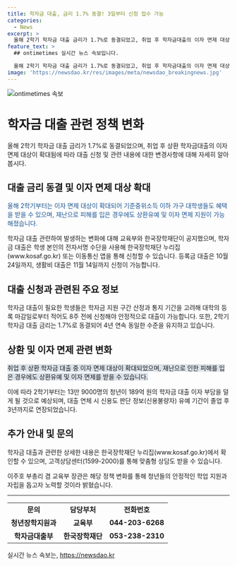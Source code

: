 ```yaml
---
title: 학자금 대출, 금리 1.7% 동결! 3일부터 신청 접수 가능
categories:
  - News
excerpt: >
  올해 2학기 학자금 대출 금리가 1.7%로 동결되었고, 취업 후 학자금대출의 이자 면제 대상이 확대되었다. 학자금 대출 신청은 3일부터 가능하며, 등록금 대출은 10월 24일까지, 생활비 대출은 11월 14일까지 신청 가능하다. 이번 변화를 통해 학자금 부담을 낮추고, 취업 후의 안정적인 학업지원이 기대된다. 한국장학재단 누리집에서 상세 내용 확인이 가능하며, 교육부와 장학재단에 문의할 수 있다.
feature_text: >
  ## ontimetimes 실시간 뉴스 속보입니다.

  올해 2학기 학자금 대출 금리가 1.7%로 동결되었고, 취업 후 학자금대출의 이자 면제 대상이 확대되었다. 학자금 대출 신청은 3일부터 가능하며, 등록금 대출은 10월 24일까지, 생활비 대출은 11월 14일까지 신청 가능하다. 이번 변화를 통해 학자금 부담을 낮추고, 취업 후의 안정적인 학업지원이 기대된다. 한국장학재단 누리집에서 상세 내용 확인이 가능하며, 교육부와 장학재단에 문의할 수 있다.
image: 'https://newsdao.kr/res/images/meta/newsdao_breakingnews.jpg'
---
```


<p><img src="https://newsdao.kr/res/images/meta/newsdao_breakingnews.jpg" alt="ontimetimes 속보" /></p>

<h1>학자금 대출 관련 정책 변화</h1>

<p data-ke-size="size16">올해 2학기 학자금 대출 금리가 1.7%로 동결되었으며, 취업 후 상환 학자금대출의 이자 면제 대상이 확대됨에 따라 대출 신청 및 관련 내용에 대한 변경사항에 대해 자세히 알아봅시다.</p>

<h2 data-ke-size="size26">대출 금리 동결 및 이자 면제 대상 확대</h2>

<p><span style="color: #1a5490;">올해 2학기부터는 이자 면제 대상이 확대되어 기준중위소득 이하 가구 대학생들도 혜택을 받을 수 있으며, 재난으로 피해를 입은 경우에도 상환유예 및 이자 면제 지원이 가능해졌습니다.</span></p>

<p>학자금 대출 관련하여 발생하는 변화에 대해 교육부와 한국장학재단이 공지했으며, 학자금 대출은 학생 본인의 전자서명 수단을 사용해 한국장학재단 누리집(www.kosaf.go.kr) 또는 이동통신 앱을 통해 신청할 수 있습니다. 등록금 대출은 10월 24일까지, 생활비 대출은 11월 14일까지 신청이 가능합니다.</p>

<h2 data-ke-size="size26">대출 신청과 관련된 주요 정보</h2>

<p>학자금 대출이 필요한 학생들은 학자금 지원 구간 산정과 통지 기간을 고려해 대학의 등록 마감일로부터 적어도 8주 전에 신청해야 안정적으로 대출이 가능합니다. 또한, 2학기 학자금 대출 금리는 1.7%로 동결되어 4년 연속 동일한 수준을 유지하고 있습니다.</p>

<h2 data-ke-size="size26">상환 및 이자 면제 관련 변화</h2>

<p><span style="background-color: #21538527;">취업 후 상환 학자금 대출 중 이자 면제 대상이 확대되었으며, 재난으로 인한 피해를 입은 경우에도 상환유예 및 이자 면제를 받을 수 있습니다.</span></p>

<p>이에 따라 2학기부터는 13만 9000명의 청년이 189억 원의 학자금 대출 이자 부담을 덜게 될 것으로 예상되며, 대출 연체 시 신용도 판단 정보(신용불량자) 유예 기간이 졸업 후 3년까지로 연장되었습니다.</p>

<h2 data-ke-size="size26">추가 안내 및 문의</h2>

<p>학자금 대출과 관련한 상세한 내용은 한국장학재단 누리집(www.kosaf.go.kr)에서 확인할 수 있으며, 고객상담센터(1599-2000)를 통해 맞춤형 상담도 받을 수 있습니다.</p>

<p>이주호 부총리 겸 교육부 장관은 해당 정책 변화를 통해 청년들의 안정적인 학업 지원과 자립을 돕고자 노력할 것이라 밝혔습니다.</p>

<hr>

<table>
    <tr>
        <td style="text-align: center; height: 17px;"><b>문의</b></td>
        <td style="text-align: center; height: 17px;"><b>담당부처</b></td>
        <td style="text-align: center; height: 17px;"><b>전화번호</b></td>
    </tr>
    <tr>
        <td style="text-align: center; height: 17px;"><b>청년장학지원과</b></td>
        <td style="text-align: center; height: 17px;"><b>교육부</b></td>
        <td style="text-align: center; height: 17px;"><b>044-203-6268</b></td>
    </tr>
    <tr>
        <td style="text-align: center; height: 17px;"><b>학자금대출부</b></td>
        <td style="text-align: center; height: 17px;"><b>한국장학재단</b></td>
        <td style="text-align: center; height: 17px;"><b>053-238-2310</b></td>
    </tr>
</table>
실시간 뉴스 속보는, <a href="https://newsdao.kr" rel="dofollow">https://newsdao.kr</a>


